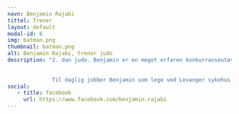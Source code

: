 ```yaml
---
navn: Benjamin Rajabi
tittel: Trener
layout: default
modal-id: 6
img: batman.png
thumbnail: batman.png
alt: Benjamin Rajabi, trener judo
description: "2. dan judo. Benjamin er en meget erfaren konkurranseutøver i judo og trener for judopartiet.
              
              
              Til daglig jobber Benjamin som lege ved Levanger sykehus."
social:
   - title: facebook
     url: https://www.facebook.com/benjamin.rajabi
---
```

